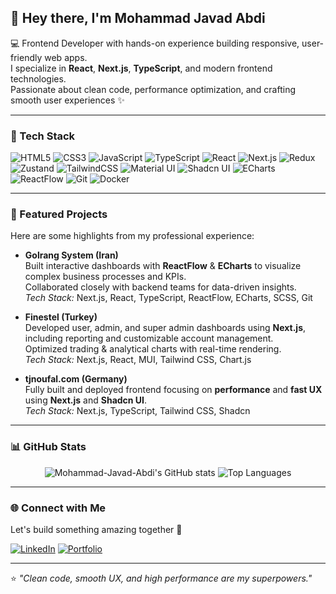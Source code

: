 ## 👋 Hey there, I'm Mohammad Javad Abdi

💻 Frontend Developer with hands-on experience building responsive, user-friendly web apps.  
I specialize in **React**, **Next.js**, **TypeScript**, and modern frontend technologies.  
Passionate about clean code, performance optimization, and crafting smooth user experiences ✨

---

### 🚀 Tech Stack

![HTML5](https://img.shields.io/badge/-HTML5-E34F26?logo=html5&logoColor=white)
![CSS3](https://img.shields.io/badge/-CSS3-1572B6?logo=css3&logoColor=white)
![JavaScript](https://img.shields.io/badge/-JavaScript-F7DF1E?logo=javascript&logoColor=black)
![TypeScript](https://img.shields.io/badge/-TypeScript-3178C6?logo=typescript&logoColor=white)
![React](https://img.shields.io/badge/-React-61DAFB?logo=react&logoColor=black)
![Next.js](https://img.shields.io/badge/-Next.js-000000?logo=nextdotjs&logoColor=white)
![Redux](https://img.shields.io/badge/-Redux-764ABC?logo=redux&logoColor=white)
![Zustand](https://img.shields.io/badge/-Zustand-593D88?logo=react&logoColor=white)
![TailwindCSS](https://img.shields.io/badge/-TailwindCSS-06B6D4?logo=tailwindcss&logoColor=white)
![Material UI](https://img.shields.io/badge/-Material_UI-0081CB?logo=mui&logoColor=white)
![Shadcn UI](https://img.shields.io/badge/-Shadcn_UI-000000?logo=vercel&logoColor=white)
![ECharts](https://img.shields.io/badge/-ECharts-F15A29?logo=apache&logoColor=white)
![ReactFlow](https://img.shields.io/badge/-ReactFlow-FF007A?logo=react&logoColor=white)
![Git](https://img.shields.io/badge/-Git-F05032?logo=git&logoColor=white)
![Docker](https://img.shields.io/badge/-Docker-2496ED?logo=docker&logoColor=white)

---

### 🌟 Featured Projects

Here are some highlights from my professional experience:

- **Golrang System (Iran)**  
  Built interactive dashboards with **ReactFlow** & **ECharts** to visualize complex business processes and KPIs.  
  Collaborated closely with backend teams for data-driven insights.  
  _Tech Stack:_ Next.js, React, TypeScript, ReactFlow, ECharts, SCSS, Git

- **Finestel (Turkey)**  
  Developed user, admin, and super admin dashboards using **Next.js**, including reporting and customizable account management.  
  Optimized trading & analytical charts with real-time rendering.  
  _Tech Stack:_ Next.js, React, MUI, Tailwind CSS, Chart.js

- **tjnoufal.com (Germany)**  
  Fully built and deployed frontend focusing on **performance** and **fast UX** using **Next.js** and **Shadcn UI**.  
  _Tech Stack:_ Next.js, TypeScript, Tailwind CSS, Shadcn

---

### 📊 GitHub Stats

<div align="center">
  
![Mohammad-Javad-Abdi's GitHub stats](https://github-readme-stats.vercel.app/api?username=MohamadAdbi&show_icons=true&count_private=true&theme=tokyonight&hide_title=true)
![Top Languages](https://github-readme-stats.vercel.app/api/top-langs/?username=MohamadAdbi&layout=compact&theme=tokyonight&hide_title=true)

</div>

---

### 🌐 Connect with Me

Let's build something amazing together 🚀

[![LinkedIn](https://img.shields.io/badge/-LinkedIn-blue?logo=linkedin&logoColor=white)](https://www.linkedin.com/in/mohammad-javad-abdi-156079223/)
[![Portfolio](https://img.shields.io/badge/-Portfolio-242424?logo=vercel&logoColor=white)](https://lnkd.in/d56VEhrm)

---

⭐️ _"Clean code, smooth UX, and high performance are my superpowers."_
